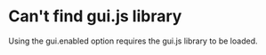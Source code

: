 # Can't find gui.js library

Using the gui.enabled option requires the gui.js library to be loaded.

